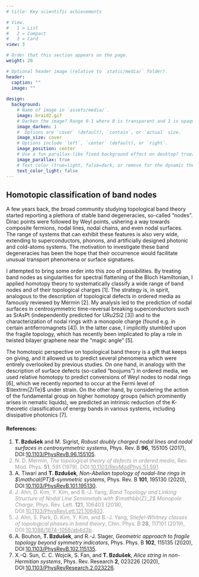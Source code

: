 ```yaml
---
# title: Key scientific achievements

# View.
#   1 = List
#   2 = Compact
#   3 = Card
view: 3

# Order that this section appears on the page.
weight: 20

# Optional header image (relative to `static/media/` folder).
header:
  caption: ""
  image: ""
  
design:
  background:
    # Name of image in `assets/media/`.
    image: braid2.gif
    # Darken the image? Range 0-1 where 0 is transparent and 1 is opaque.
    image_darken: 1
    #  Options are `cover` (default), `contain`, or `actual` size.
    image_size: cover
    # Options include `left`, `center` (default), or `right`.
    image_position: center
    # Use a fun parallax-like fixed background effect on desktop? true/false
    image_parallax: true
    # Text color (true=light, false=dark, or remove for the dynamic theme color).
    text_color_light: false
---
```

<section>
  <h2>Homotopic classification of band nodes</h2>
  <p>A few years back, the broad community studying topological band theory started reporting a plethora of stable band degeneracies, so-called “nodes”. Dirac points were followed by Weyl points, ushering a way towards composite fermions, nodal lines, nodal chains, and even nodal surfaces. The range of systems that can exhibit these features is also very wide, extending to superconductors, phonons, and artificially designed photonic and cold-atoms systems. The motivation to investigate these band degeneracies has been the hope that their occurrence would facilitate unusual transport phenomena or surface signatures.</p>
  <p>I attempted to bring some order into this zoo of possibilities. By treating band nodes as singularities for spectral flattening of the Bloch Hamiltonian, I applied homotopy theory to systematically classify a wide range of band nodes and of their topological charges [1]. The strategy is, in spirit, analogous to the description of topological defects in ordered media as famously reviewed by Mermin [2]. My analysis led to the prediction of nodal surfaces in centrosymmetric time-reversal breaking superconductors such as SrAsPt (independently predicted for URu2Si2 [3]) and to the characterization of nodal rings with a monopole charge (found e.g. in certain antiferromagnets [4]). In the latter case, I implicitly stumbled upon the fragile topology, which has recently been implicated to play a role in twisted bilayer graphene near the “magic angle” [5].</p>
  <p>The homotopic perspective on topological band theory is a gift that keeps on giving, and it allowed us to predict several phenomena which were entirely overlooked by previous studies. On one hand, in analogy with the description of surface defects (so-called “boojums”) in ordered media, we used relative homotopy to predict conversions of Weyl nodes to nodal rings [6], which we recently reported to occur at the Fermi level of $\textrm{ZrTe}$ under strain. On the other hand, by considering the action of the fundamental group on higher homotopy groups (which prominently arises in nematic liquids), we predicted an intrinsic reduction of the K-theoretic classification of energy bands in various systems, including dissipative photonics [7].</p>
</p>
  <h4>References:</h4>
  <ol>
    <li> <b>T. Bzdušek</b> and M. Sigrist, <i>Robust doubly charged nodal lines and nodal surfaces in centrosymmetric systems</i>, Phys. Rev. B <b>96</b>, 155105 (2017), DOI:<a href="https://doi.org/10.1103/PhysRevB.96.155105" target="_blank">10.1103/PhysRevB.96.155105</a>.</li>
    <font color="#999999"><li> N. D. Mermin, <i>The topological theory of defects in ordered media</i>, Rev. Mod. Phys. <b>51</b>, 591 (1979), DOI:<a href="https://doi.org/10.1103/RevModPhys.51.591" target="_blank" style="color:inherit">10.1103/RevModPhys.51.591</a>. </li></font>
    <li> A. Tiwari and <b>T. Bzdušek</b>, <i>Non-Abelian topology of nodal-line rings in $\mathcal{PT}$-symmetric systems</i>, Phys. Rev. B <b>101</b>, 195130 (2020), DOI:<a href="https://doi.org/10.1103/PhysRevB.101.195130" target="_blank">10.1103/PhysRevB.101.195130</a>.</li>
  <font color="#999999"><li> J. Ahn, D. Kim, Y. Kim, and B.-J. Yang, <i>Band Topology and Linking Structure of Nodal Line Semimetals with $\mathbb{Z}_2$ Monopole Charge</i>, Phys. Rev. Lett. <b>121</b>, 106403 (2018), DOI:<a href="https://doi.org/10.1103/PhysRevLett.121.106403" target="_blank" style="color:inherit">10.1103/PhysRevLett.121.106403</a>.</li></font>
  <font color="#999999"><li> J. Ahn, S. Park, D. Kim, Y. Kim, and B.-J. Yang, <i>Stiefel-Whitney classes of topological phases in band theory</i>, Chin. Phys. B <b>28</b>, 117101 (2019), DOI:<a href="https://doi.org/10.1088/1674-1056/ab4d3b" target="_blank" style="color:inherit">10.1088/1674-1056/ab4d3b</a>. </li></font>
    <li> A. Bouhon, <b>T. Bzdušek</b>, and R.-J. Slager, <i>Geometric approach to fragile topology beyond symmetry indicators</i>, Phys. Phys. B <b>102</b>, 115135 (2020), DOI:<a href="https://doi.org/10.1103/PhysRevB.102.115135" target="_blank">10.1103/PhysRevB.102.115135</a>. </li>
    <li> X.-Q. Sun, C. C. Wojcik, S. Fan, and <b>T. Bzdušek</b>, <i>Alice string in non-Hermitian systems</i>, Phys. Rev. Research <b>2</b>, 023226 (2020), DOI:<a href="https://doi.org/10.1103/PhysRevResearch.2.023226" target="_blank">10.1103/PhysRevResearch.2.023226</a>. </li>
  </ol>
</section>
<br>
<br>
